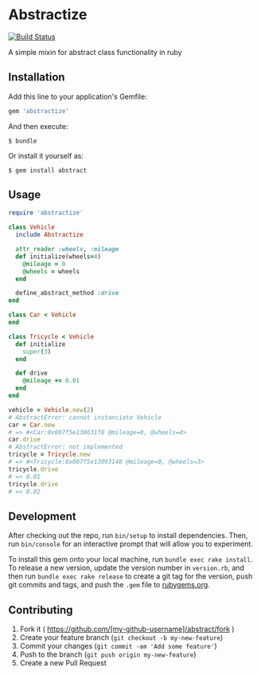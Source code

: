 # Abstractize

[![Build Status](https://travis-ci.org/jreinert/abstractize.svg?branch=development)](https://travis-ci.org/jreinert/abstractize)

A simple mixin for abstract class functionality in ruby

## Installation

Add this line to your application's Gemfile:

```ruby
gem 'abstractize'
```

And then execute:

    $ bundle

Or install it yourself as:

    $ gem install abstract

## Usage

``` ruby
require 'abstractize'

class Vehicle
  include Abstractize

  attr_reader :wheels, :mileage
  def initialize(wheels=4)
    @mileage = 0
    @wheels = wheels
  end

  define_abstract_method :drive
end
```

``` ruby
class Car < Vehicle
end
```

``` ruby
class Tricycle < Vehicle
  def initialize
    super(3)
  end

  def drive
    @mileage += 0.01
  end
end
```

``` ruby
vehicle = Vehicle.new(2)
# AbstractError: cannot instanciate Vehicle
car = Car.new
# => #<Car:0x007f5e130631f0 @mileage=0, @wheels=4>
car.drive
# AbstractError: not implemented
tricycle = Tricycle.new
# => #<Tricycle:0x007f5e13093148 @mileage=0, @wheels=3>
tricycle.drive
# => 0.01
tricycle.drive
# => 0.02
```

## Development

After checking out the repo, run `bin/setup` to install dependencies. Then, run `bin/console` for an interactive prompt that will allow you to experiment.

To install this gem onto your local machine, run `bundle exec rake install`. To release a new version, update the version number in `version.rb`, and then run `bundle exec rake release` to create a git tag for the version, push git commits and tags, and push the `.gem` file to [rubygems.org](https://rubygems.org).

## Contributing

1. Fork it ( https://github.com/[my-github-username]/abstract/fork )
2. Create your feature branch (`git checkout -b my-new-feature`)
3. Commit your changes (`git commit -am 'Add some feature'`)
4. Push to the branch (`git push origin my-new-feature`)
5. Create a new Pull Request
